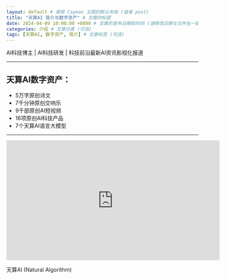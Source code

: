 ```yaml
---
layout: default # 使用 Cayman 主题的默认布局 (或者 post)
title: "天算AI 简介与数字资产" # 文章的标题
date: 2024-04-09 10:00:00 +0800 # 文章的发布日期和时间 (请修改日期与文件名一致)
categories: 介绍 # 文章分类 (可选)
tags: [天算AI, 数字资产, 简介] # 文章标签 (可选)
---
```


AI科技博主 | AI科技研发 | 科技前沿最新AI资讯影视化报道

---

## 天算AI数字资产：

*   5万字原创诗文
*   7千分钟原创交响乐
*   9千部原创AI短视频
*   16项原创AI科技产品
*   7个天算AI语言大模型

---

<iframe width="560" height="315" src="https://www.youtube.com/embed/SLv6RckpPWM?si=m8lxR8b4VTZKTXEn" title="YouTube video player" frameborder="0" allow="accelerometer; autoplay; clipboard-write; encrypted-media; gyroscope; picture-in-picture; web-share" referrerpolicy="strict-origin-when-cross-origin" allowfullscreen></iframe>

天算AI (Natural Algorithm)
